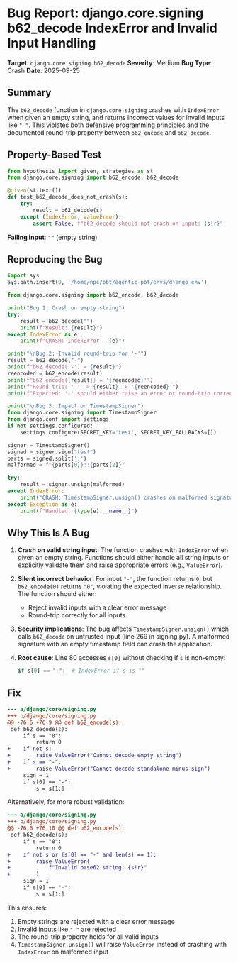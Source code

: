 # Bug Report: django.core.signing b62_decode IndexError and Invalid Input Handling

**Target**: `django.core.signing.b62_decode`
**Severity**: Medium
**Bug Type**: Crash
**Date**: 2025-09-25

## Summary

The `b62_decode` function in `django.core.signing` crashes with `IndexError` when given an empty string, and returns incorrect values for invalid inputs like `"-"`. This violates both defensive programming principles and the documented round-trip property between `b62_encode` and `b62_decode`.

## Property-Based Test

```python
from hypothesis import given, strategies as st
from django.core.signing import b62_encode, b62_decode

@given(st.text())
def test_b62_decode_does_not_crash(s):
    try:
        result = b62_decode(s)
    except (IndexError, ValueError):
        assert False, f"b62_decode should not crash on input: {s!r}"
```

**Failing input**: `""` (empty string)

## Reproducing the Bug

```python
import sys
sys.path.insert(0, '/home/npc/pbt/agentic-pbt/envs/django_env')

from django.core.signing import b62_encode, b62_decode

print("Bug 1: Crash on empty string")
try:
    result = b62_decode("")
    print(f"Result: {result}")
except IndexError as e:
    print(f"CRASH: IndexError - {e}")

print("\nBug 2: Invalid round-trip for '-'")
result = b62_decode("-")
print(f"b62_decode('-') = {result}")
reencoded = b62_encode(result)
print(f"b62_encode({result}) = '{reencoded}'")
print(f"Round-trip: '-' -> {result} -> '{reencoded}'")
print(f"Expected: '-' should either raise an error or round-trip correctly")

print("\nBug 3: Impact on TimestampSigner")
from django.core.signing import TimestampSigner
from django.conf import settings
if not settings.configured:
    settings.configure(SECRET_KEY='test', SECRET_KEY_FALLBACKS=[])

signer = TimestampSigner()
signed = signer.sign("test")
parts = signed.split(':')
malformed = f"{parts[0]}::{parts[2]}"

try:
    result = signer.unsign(malformed)
except IndexError:
    print("CRASH: TimestampSigner.unsign() crashes on malformed signature with empty timestamp")
except Exception as e:
    print(f"Handled: {type(e).__name__}")
```

## Why This Is A Bug

1. **Crash on valid string input**: The function crashes with `IndexError` when given an empty string. Functions should either handle all string inputs or explicitly validate them and raise appropriate errors (e.g., `ValueError`).

2. **Silent incorrect behavior**: For input `"-"`, the function returns `0`, but `b62_encode(0)` returns `"0"`, violating the expected inverse relationship. The function should either:
   - Reject invalid inputs with a clear error message
   - Round-trip correctly for all inputs

3. **Security implications**: The bug affects `TimestampSigner.unsign()` which calls `b62_decode` on untrusted input (line 269 in signing.py). A malformed signature with an empty timestamp field can crash the application.

4. **Root cause**: Line 80 accesses `s[0]` without checking if `s` is non-empty:
   ```python
   if s[0] == "-":  # IndexError if s is ""
   ```

## Fix

```diff
--- a/django/core/signing.py
+++ b/django/core/signing.py
@@ -76,6 +76,9 @@ def b62_encode(s):
 def b62_decode(s):
     if s == "0":
         return 0
+    if not s:
+        raise ValueError("Cannot decode empty string")
+    if s == "-":
+        raise ValueError("Cannot decode standalone minus sign")
     sign = 1
     if s[0] == "-":
         s = s[1:]
```

Alternatively, for more robust validation:

```diff
--- a/django/core/signing.py
+++ b/django/core/signing.py
@@ -76,6 +76,10 @@ def b62_encode(s):
 def b62_decode(s):
     if s == "0":
         return 0
+    if not s or (s[0] == "-" and len(s) == 1):
+        raise ValueError(
+            f"Invalid base62 string: {s!r}"
+        )
     sign = 1
     if s[0] == "-":
         s = s[1:]
```

This ensures:
1. Empty strings are rejected with a clear error message
2. Invalid inputs like `"-"` are rejected
3. The round-trip property holds for all valid inputs
4. `TimestampSigner.unsign()` will raise `ValueError` instead of crashing with `IndexError` on malformed input
